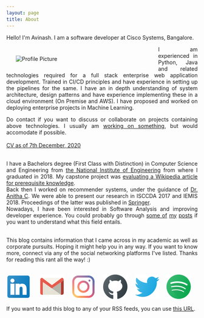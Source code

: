 ```yaml
---
layout: page
title: About
---
```


Hello! I'm Avinash. I am a software developer at Cisco Systems, Bangalore. 
<div style="text-align: justify;">
<img alt="Profile Picture" src="{{site.baseurl}}/assets/images/avinashbhat_image.png" style="float:left;width:350px;padding:25px;"/>

I am experienced in Python, Java and related technologies required for a full stack enterprise web application development. Trained in CI/CD principles and have experience in setting up the pipelines for the same. I have an in depth understanding of system architecture, design patterns and have experience implementing these in a cloud environment (On Premise and AWS). I have proposed and worked on deploying enterprise projects in Machine Learning. 

Do contact if you want to discuss or collaborate on projects containing above technologies. I usually am <a href="{{site.baseurl}}/now">working on something</a>, but would accomodate if possible.
<br><br>
<a href="https://drive.google.com/file/d/1IvsaK6OHGBBCzkKWS8gAQYo4MOpjIEK-/view?usp=sharing">
CV as of 7th December, 2020
</a>
<br><br>


I have a Bachelors degree (First Class with Distinction) in Computer Science and Engineering from <a href="https://nie.ac.in/">the National Institute of Engineering</a> from where I graduated in 2018. My capstone project was <a href="https://github.com/avinashbhat/wikicontext">evaluating a Wikipedia article for  prerequisite knowledge</a>.
<br>
Back then I worked on recommender systems, under the guidance of <a href="https://scholar.google.co.in/citations?user=4goUOJsAAAAJ&hl=en">Dr. Anitha C</a>. We were able to present our research in ISCCDA 2017 and IEMIS 2018. Proceedings of the latter was published in <a href="https://link.springer.com/chapter/10.1007/978-981-13-1498-8_8">Springer</a>.
<br> 
Nowadays, I have been interested in Software Analysis and improving developer experience. You could probably go through <a href="https://avinashbhat.github.io/2020/10/07/deepdelta">some of</a> <a href="https://avinashbhat.github.io/2020/10/04/contributor-feedback-on-usability">my</a> <a href="https://avinashbhat.github.io/2020/09/28/using-argumentation-models-to-model-issue-threads">posts</a> if you want to understand what this field entails.
</div>
<br>
<div style="text-align: justify;">
This blog contains information that I came across in my academic as well as corporate pursuits. Hoping it might help you in any way. If you want to know more, connect via any of the social networking platforms I've listed. Thanks for reading this rant all the way! :)
</div><br>

[![linkedin](/assets/images/icons/linkedin.png)](https://www.linkedin.com/in/avinbhat/)&nbsp;&nbsp;&nbsp;
&nbsp;
[![gmail](/assets/images/icons/google.png)](mailto:avinashbhatneelavar@gmail.com)&nbsp;&nbsp;&nbsp;&nbsp;
[![instagram](/assets/images/icons/instagram.png)](https://www.instagram.com/aviinashbhat/)&nbsp;&nbsp;&nbsp;&nbsp;
[![github](/assets/images/icons/github.png)](https://github.com/avinashbhat)&nbsp;&nbsp;&nbsp;&nbsp;
[![twitter](/assets/images/icons/twitter.png)](https://twitter.com/aviinashbhat)&nbsp;&nbsp;&nbsp;&nbsp;
[![spotify](/assets/images/icons/spotify.png)](https://open.spotify.com/playlist/5QbrmRf0QKJq8HSJOefa61?si=BC4H91R3RQGrb7Hk_2Vunw)


If you want to add this blog to any of your RSS feeds, you can use <a href="{{ site.url }}{{ site.baseurl }}/atom.xml">this URL</a>.